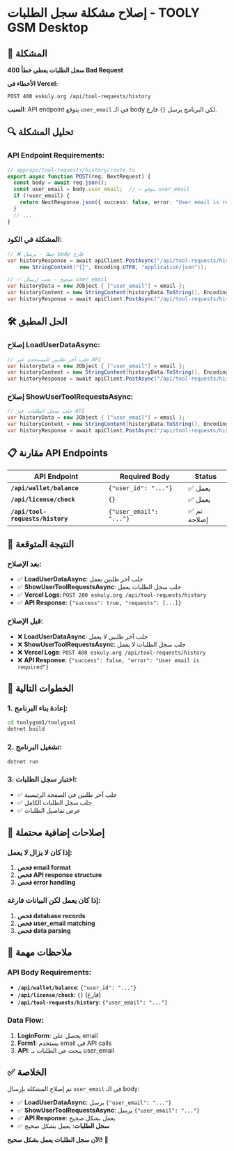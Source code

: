 # إصلاح مشكلة سجل الطلبات - TOOLY GSM Desktop

## 🚨 المشكلة

**سجل الطلبات يعطي خطأ 400 Bad Request**

**الأخطاء في Vercel:**
```
POST 400 eskuly.org /api/tool-requests/history
```

**السبب**: API endpoint يتوقع `user_email` في الـ body لكن البرنامج يرسل `{}` فارغ.

## 🔍 تحليل المشكلة

### **API Endpoint Requirements:**
```typescript
// app/api/tool-requests/history/route.ts
export async function POST(req: NextRequest) {
  const body = await req.json();
  const user_email = body.user_email;  // ← يتوقع user_email
  if (!user_email) {
    return NextResponse.json({ success: false, error: "User email is required" }, { status: 400 });
  }
  // ...
}
```

### **المشكلة في الكود:**
```csharp
// ❌ خطأ - يرسل body فارغ
var historyResponse = await apiClient.PostAsync("/api/tool-requests/history", 
    new StringContent("{}", Encoding.UTF8, "application/json"));

// ✅ صحيح - يجب إرسال user_email
var historyData = new JObject { ["user_email"] = email };
var historyContent = new StringContent(historyData.ToString(), Encoding.UTF8, "application/json");
var historyResponse = await apiClient.PostAsync("/api/tool-requests/history", historyContent);
```

## 🛠️ الحل المطبق

### **إصلاح LoadUserDataAsync:**
```csharp
// جلب آخر طلبين للمستخدم عبر API
var historyData = new JObject { ["user_email"] = email };
var historyContent = new StringContent(historyData.ToString(), Encoding.UTF8, "application/json");
var historyResponse = await apiClient.PostAsync("/api/tool-requests/history", historyContent);
```

### **إصلاح ShowUserToolRequestsAsync:**
```csharp
// جلب سجل الطلبات عبر API
var historyData = new JObject { ["user_email"] = email };
var historyContent = new StringContent(historyData.ToString(), Encoding.UTF8, "application/json");
var historyResponse = await apiClient.PostAsync("/api/tool-requests/history", historyContent);
```

## 📋 مقارنة API Endpoints

| API Endpoint | Required Body | Status |
|--------------|---------------|---------|
| **`/api/wallet/balance`** | `{"user_id": "..."}` | ✅ يعمل |
| **`/api/license/check`** | `{}` | ✅ يعمل |
| **`/api/tool-requests/history`** | `{"user_email": "..."}` | ✅ تم إصلاحه |

## 🎯 النتيجة المتوقعة

### **بعد الإصلاح:**
- ✅ **LoadUserDataAsync**: جلب آخر طلبين يعمل
- ✅ **ShowUserToolRequestsAsync**: جلب سجل الطلبات يعمل
- ✅ **Vercel Logs**: `POST 200 eskuly.org /api/tool-requests/history`
- ✅ **API Response**: `{"success": true, "requests": [...]}`

### **قبل الإصلاح:**
- ❌ **LoadUserDataAsync**: جلب آخر طلبين لا يعمل
- ❌ **ShowUserToolRequestsAsync**: جلب سجل الطلبات لا يعمل
- ❌ **Vercel Logs**: `POST 400 eskuly.org /api/tool-requests/history`
- ❌ **API Response**: `{"success": false, "error": "User email is required"}`

## 🚀 الخطوات التالية

### **1. إعادة بناء البرنامج:**
```bash
cd toolygsm1/toolygsm1
dotnet build
```

### **2. تشغيل البرنامج:**
```bash
dotnet run
```

### **3. اختبار سجل الطلبات:**
- ✅ جلب آخر طلبين في الصفحة الرئيسية
- ✅ جلب سجل الطلبات الكامل
- ✅ عرض تفاصيل الطلبات

## 🔧 إصلاحات إضافية محتملة

### **إذا كان لا يزال لا يعمل:**
1. **فحص email format**
2. **فحص API response structure**
3. **فحص error handling**

### **إذا كان يعمل لكن البيانات فارغة:**
1. **فحص database records**
2. **فحص user_email matching**
3. **فحص data parsing**

## 📝 ملاحظات مهمة

### **API Body Requirements:**
- **`/api/wallet/balance`**: `{"user_id": "..."}`
- **`/api/license/check`**: `{}` (فارغ)
- **`/api/tool-requests/history`**: `{"user_email": "..."}`

### **Data Flow:**
1. **LoginForm**: يحصل على email
2. **Form1**: يستخدم email في API calls
3. **API**: يبحث عن الطلبات بـ user_email

## ✅ الخلاصة

تم إصلاح المشكلة بإرسال `user_email` في الـ body:

- ✅ **LoadUserDataAsync**: يرسل `{"user_email": "..."}`
- ✅ **ShowUserToolRequestsAsync**: يرسل `{"user_email": "..."}`
- ✅ **API Response**: يعمل بشكل صحيح
- ✅ **سجل الطلبات**: يعمل بشكل صحيح

**الآن سجل الطلبات يعمل بشكل صحيح!** 🚀
